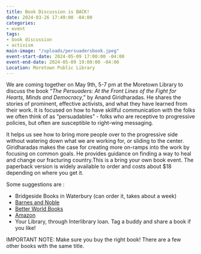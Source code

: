 ```yaml
---
title: Book Discussion is BACK!
date: 2024-03-26 17:49:00 -04:00
categories:
- event
tags:
- book discussion
- activism
main-image: "/uploads/persuadersbook.jpeg"
event-start-date: 2024-05-09 17:00:00 -04:00
event-end-date: 2024-05-09 19:00:00 -04:00
Location: Moretown Public Library
---
```


We are coming together on May 9th, 5-7 pm at the Moretown Library to discuss the book “*The Persuaders: At the Front Lines of the Fight for Hearts, Minds and Democracy*,” by Anand Giridharadas.  He shares the stories of prominent, effective activists, and what they have learned from their work. It is focused on how to have skillful communication with the folks we often think of as “persuadables” - folks who are receptive to progressive policies, but often are susceptible to right-wing messaging.

It helps us see how to bring more people over to the progressive side without watering down what we are working for, or sliding to the center.   Giridharadas makes the case for creating more on-ramps into the work by focusing on common goals. He provides guidance on finding a way to heal and change our fracturing country.This is a bring your own book event.  The paperback version is widely available to order and costs about $18 depending on where you get it.

Some suggestions are :
* Bridgeside Books in Waterbury (can order it, takes about a week)
* [Barnes and Noble](https://www.barnesandnoble.com/)
* [Better World Books](https://www.betterworldbooks.com/)
* [Amazon](https://www.amazon.com/)
* Your Library, through Interlibrary loan. Tag a buddy and share a book if you like!

IMPORTANT NOTE: Make sure you buy the right book!
There are a few other books with the same title.

